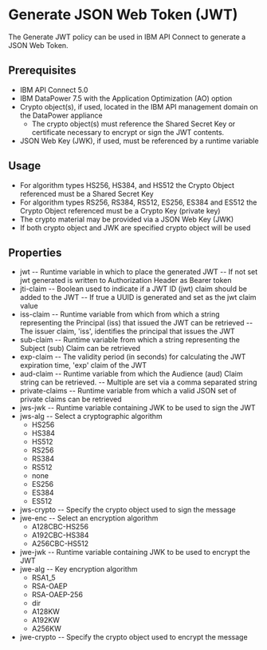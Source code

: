 # Generate JSON Web Token (JWT)

The Generate JWT policy can be used in IBM API Connect to generate a JSON Web Token.

## Prerequisites

  - IBM API Connect 5.0
  - IBM DataPower 7.5 with the Application Optimization (AO) option
  - Crypto object(s), if used, located in the IBM API management domain on the DataPower appliance
    - The crypto object(s) must reference the Shared Secret Key or certificate necessary to encrypt or sign the JWT contents.
  - JSON Web Key (JWK), if used,  must be referenced by a runtime variable
  
## Usage

  - For algorithm types HS256, HS384, and HS512 the Crypto Object referenced must be a Shared Secret Key
  - For algorithm types RS256, RS384, RS512, ES256, ES384 and ES512 the Crypto Object referenced must be a Crypto Key (private key)
  - The crypto material may be provided via a JSON Web Key (JWK)
  - If both crypto object and JWK are specified crypto object will be used
    
## Properties
   
  - jwt
   -- Runtime variable in which to place the generated JWT
   -- If not set jwt generated is written to Authorization Header as Bearer token
  - jti-claim
   -- Boolean used to indicate if a JWT ID (jwt) claim should be added to the JWT
   -- If true a UUID is generated and set as the jwt claim value
  - iss-claim
   -- Runtime variable from which from which a string representing the Principal (iss) that issued the JWT can be retrieved
   -- The issuer claim, 'iss', identifies the principal that issues the JWT
  - sub-claim
   -- Runtime variable from which a string representing the Subject (sub) Claim can be retrieved
  - exp-claim
   -- The validity period (in seconds) for calculating the JWT expiration time, 'exp' claim of the JWT
  - aud-claim
   -- Runtime variable from which the Audience (aud) Claim string can be retrieved. 
   -- Multiple are set via a comma separated string
  - private-claims
   -- Runtime variable from which a valid JSON set of private claims can be retrieved
  - jws-jwk
   -- Runtime variable containing JWK to be used to sign the JWT
  - jws-alg
   -- Select a cryptographic algorithm
       - HS256
       - HS384
       - HS512
       - RS256
       - RS384
       - RS512
       - none
       - ES256
       - ES384
       - ES512
  - jws-crypto
   -- Specify the crypto object used to sign the message
  - jwe-enc
   -- Select an encryption algorithm
       - A128CBC-HS256
       - A192CBC-HS384
       - A256CBC-HS512
  - jwe-jwk
   -- Runtime variable containing JWK to be used to encrypt the JWT
  - jwe-alg
   -- Key encryption algorithm
       - RSA1_5
       - RSA-OAEP
       - RSA-OAEP-256
       - dir
       - A128KW
       - A192KW
       - A256KW      
  - jwe-crypto
   -- Specify the crypto object used to encrypt the message
   
